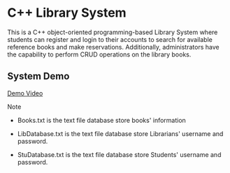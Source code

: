 # C++ Library System
This is a C++ object-oriented programming-based Library System where students can register and login to their accounts to search for available reference books and make reservations. Additionally, administrators have the capability to perform CRUD operations on the library books.

## System Demo
[Demo Video](https://drive.google.com/file/d/1ThGSid9zjlmIm_dLIsTmPPEZbWlKosIt/view?usp=sharing)

> [!NOTE]
> - Books.txt is the text file database store books' information
> 
> - LibDatabase.txt is the text file database store Librarians' username and password.
>
> - StuDatabase.txt is the text file database store Students' username and password.

